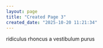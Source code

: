 ```yaml
---
layout: page
title: "Created Page 3"
created_date: "2025-10-20 11:21:34"
---
```


ridiculus rhoncus a vestibulum purus 
